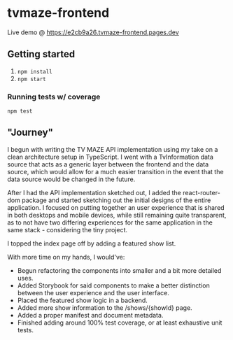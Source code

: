 # tvmaze-frontend

Live demo @ https://e2cb9a26.tvmaze-frontend.pages.dev

## Getting started

1. `npm install`
2. `npm start`

### Running tests w/ coverage
`npm test`

## "Journey"

I begun with writing the TV MAZE API implementation using my take on a clean architecture setup in TypeScript. I went with a TvInformation data source that acts as a generic layer between the frontend and the data source, which would allow for a much easier transition in the event that the data source would be changed in the future.

After I had the API implementation sketched out, I added the react-router-dom package and started sketching out the initial designs of the entire application. I focused on putting together an user experience that is shared in both desktops and mobile devices, while still remaining quite transparent, as to not have two differing experiences for the same application in the same stack - considering the tiny project.

I topped the index page off by adding a featured show list. 

With more time on my hands, I would've:
- Begun refactoring the components into smaller and a bit more detailed uses.
- Added Storybook for said components to make a better distinction between the user experience and the user interface.
- Placed the featured show logic in a backend.
- Added more show information to the /shows/{showId} page.
- Added a proper manifest and document metadata.
- Finished adding around 100% test coverage, or at least exhaustive unit tests.
